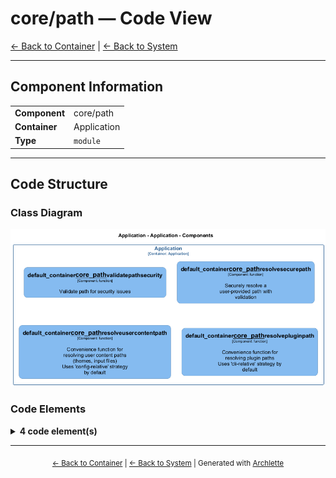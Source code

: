 # core/path — Code View

[← Back to Container](./default-container.md) | [← Back to System](./README.md)

---

## Component Information

<table>
<tbody>
<tr>
<td><strong>Component</strong></td>
<td>core/path</td>
</tr>
<tr>
<td><strong>Container</strong></td>
<td>Application</td>
</tr>
<tr>
<td><strong>Type</strong></td>
<td><code>module</code></td>
</tr>
</tbody>
</table>

---

## Code Structure

### Class Diagram

![Class Diagram](./diagrams/structurizr-Classes_default_container__core_path.png)

### Code Elements

<details>
<summary><strong>4 code element(s)</strong></summary>



#### Functions

##### `validatePathSecurity()`

Validate path for security issues

<table>
<tbody>
<tr>
<td><strong>Type</strong></td>
<td><code>function</code></td>
</tr>
<tr>
<td><strong>Visibility</strong></td>
<td><code>private</code></td>
</tr>
<tr>
<td><strong>Returns</strong></td>
<td><code>{ isSecure: boolean; warnings: string[]; }</code></td>
</tr>
<tr>
<td><strong>Location</strong></td>
<td><code>C:/Users/chris/git/archlette/src/core/path-security.ts:58</code></td>
</tr>
</tbody>
</table>

**Parameters:**

- `userPath`: <code>string</code>- `resolvedPath`: <code>string</code>- `baseDir`: <code>string</code>- `strategy`: <code>import("C:/Users/chris/git/archlette/src/core/path-security").PathResolutionStrategy</code>- `allowedAbsolutePaths`: <code>string[]</code>

---
##### `resolveSecurePath()`

Securely resolve a user-provided path with validation

<table>
<tbody>
<tr>
<td><strong>Type</strong></td>
<td><code>function</code></td>
</tr>
<tr>
<td><strong>Visibility</strong></td>
<td><code>public</code></td>
</tr>
<tr>
<td><strong>Returns</strong></td>
<td><code>import("C:/Users/chris/git/archlette/src/core/path-security").ResolvedSecurePath</code> — Resolved path with security metadata</td>
</tr>
<tr>
<td><strong>Location</strong></td>
<td><code>C:/Users/chris/git/archlette/src/core/path-security.ts:203</code></td>
</tr>
</tbody>
</table>

**Parameters:**

- `userPath`: <code>string</code> — - Path provided by user (from config, CLI, etc.)- `options`: <code>import("C:/Users/chris/git/archlette/src/core/path-security").SecurePathOptions</code> — - Resolution and validation options
**Examples:**
```typescript

```

---
##### `resolveUserContentPath()`

Convenience function for resolving user content paths (themes, input files)
Uses 'config-relative' strategy by default

<table>
<tbody>
<tr>
<td><strong>Type</strong></td>
<td><code>function</code></td>
</tr>
<tr>
<td><strong>Visibility</strong></td>
<td><code>public</code></td>
</tr>
<tr>
<td><strong>Returns</strong></td>
<td><code>import("C:/Users/chris/git/archlette/src/core/path-security").ResolvedSecurePath</code></td>
</tr>
<tr>
<td><strong>Location</strong></td>
<td><code>C:/Users/chris/git/archlette/src/core/path-security.ts:289</code></td>
</tr>
</tbody>
</table>

**Parameters:**

- `userPath`: <code>string</code>- `configBaseDir`: <code>string</code>- `allowedExtensions`: <code>string[]</code>- `allowedAbsolutePaths`: <code>string[]</code>

---
##### `resolvePluginPath()`

Convenience function for resolving plugin paths
Uses 'cli-relative' strategy by default

<table>
<tbody>
<tr>
<td><strong>Type</strong></td>
<td><code>function</code></td>
</tr>
<tr>
<td><strong>Visibility</strong></td>
<td><code>public</code></td>
</tr>
<tr>
<td><strong>Returns</strong></td>
<td><code>import("C:/Users/chris/git/archlette/src/core/path-security").ResolvedSecurePath</code></td>
</tr>
<tr>
<td><strong>Location</strong></td>
<td><code>C:/Users/chris/git/archlette/src/core/path-security.ts:308</code></td>
</tr>
</tbody>
</table>

**Parameters:**

- `userPath`: <code>string</code>- `cliDir`: <code>string</code>- `allowedExtensions`: <code>string[]</code>- `allowedAbsolutePaths`: <code>string[]</code>

---

</details>

---

<div align="center">
<sub><a href="./default-container.md">← Back to Container</a> | <a href="./README.md">← Back to System</a> | Generated with <a href="https://github.com/architectlabs/archlette">Archlette</a></sub>
</div>
